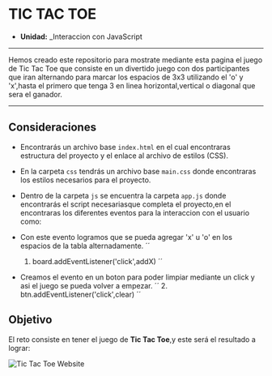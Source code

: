 # TIC TAC TOE

* **Unidad:** _Interaccion con JavaScript
***

Hemos creado este repositorio para mostrate  mediante esta pagina el juego de Tic Tac Toe que consiste en un divertido juego con dos participantes que iran alternando para marcar los espacios de 3x3 utilizando el 'o' y 'x',hasta  el primero que tenga 3 en linea horizontal,vertical o diagonal que sera el ganador.

***


## Consideraciones

* Encontrarás un archivo base `index.html` en el cual encontraras
  estructura del proyecto y el enlace al archivo de estilos (CSS).

* En la carpeta `css` tendrás un archivo base `main.css` donde encontraras los
  estilos necesarios para el proyecto.

* Dentro de la carpeta `js` se encuentra la carpeta `app.js` donde
  encontrarás el script necesariasque completa el proyecto,en el encontraras los diferentes eventos para la interaccion con el usuario como:

* Con este evento logramos que se pueda agregar 'x' u 'o' en los espacios de la tabla alternadamente. 
´´
  1. board.addEventListener('click',addX)
´´
* Creamos el evento en un boton para poder limpiar mediante un click y asi el juego  se pueda volver a empezar.
´´
  2. btn.addEventListener('click',clear) 
´´
     
## Objetivo

El reto consiste en tener el juego de **Tic Tac Toe**,y este será el resultado
a lograr:

![Tic Tac Toe Website](../assets/image/image.png)